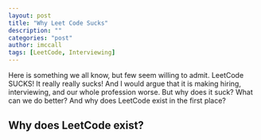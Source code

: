 ```yaml
---
layout: post
title: "Why Leet Code Sucks"
description: ""
categories: "post"
author: imccall
tags: [LeetCode, Interviewing]
---
```


Here is something we all know, but few seem willing to admit. LeetCode SUCKS! It really really sucks! And I would argue that it is making hiring, interviewing, and our whole profession worse. But why does it suck? What can we do better? And why does LeetCode exist in the first place?

## Why does LeetCode exist?

